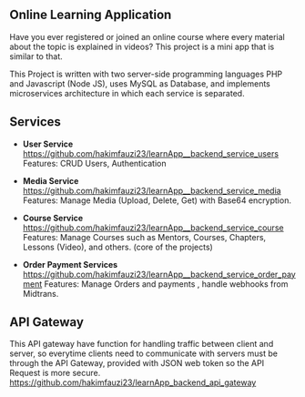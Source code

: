 ## Online Learning Application

Have you ever registered or joined an online course where every material about the topic is explained in videos? This project is a mini app that is similar to that. 

This Project is written with two server-side programming languages PHP and Javascript (Node JS), uses MySQL as Database, and implements microservices architecture in which each service is separated.

## Services

 - **User Service**
https://github.com/hakimfauzi23/learnApp__backend_service_users
 Features: CRUD Users, Authentication 

 - **Media Service**
https://github.com/hakimfauzi23/learnApp__backend_service_media
Features: Manage Media (Upload, Delete, Get) with Base64 encryption.

 - **Course Service**
https://github.com/hakimfauzi23/learnApp__backend_service_course
Features: Manage Courses such as Mentors, Courses, Chapters, Lessons (Video), and others. (core of the projects)

 - **Order Payment Services**
https://github.com/hakimfauzi23/learnApp__backend_service_order_payment
Features: Manage Orders and payments , handle webhooks from Midtrans.

## API Gateway
This API gateway have function for handling traffic between client and server, so  everytime clients need to communicate with servers must be through the API Gateway, provided with JSON web token so the API Request is more secure.
https://github.com/hakimfauzi23/learnApp_backend_api_gateway
